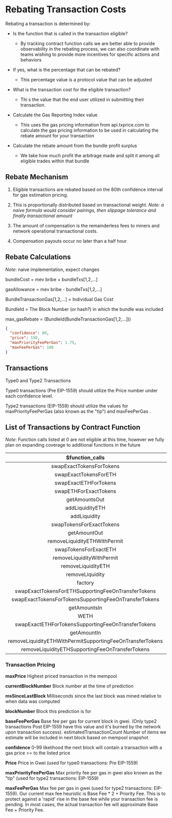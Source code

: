 # Rebating Transaction Costs

Rebating a transaction is determined by:

- Is the function that is called in the transaction eligible?

  - By tracking contract function calls we are better able to provide
    observability in the rebating process, we can also coordinate with teams
    wishing to provide more incentives for specific actions and behaviors

- If yes, what is the percentage that can be rebated?

  - This percentage value is a protocol value that can be adjusted

- What is the transaction cost for the eligible transaction?

  - Thi s the value that the end user utilized in submitting their transaction.

- Calculate the Gas Reporting Index value

  - This uses the gas pricing information from api.txprice.com to calculate the
    gas pricing information to be used in calculating the rebate amount for your
    transaction

- Calculate the rebate amount from the bundle profit surplus
  - We take how much profit the arbitrage made and split it among all eligible
    trades within that bundle

## Rebate Mechanism

1. Eligible transactions are rebated based on the 80th confidence interval for
   gas estimation pricing.

2. This is proportionally distributed based on transactional weight. _Note: a
   naive formula would consider pairings, then slippage tolerance and finally
   transactional amount_

3. The amount of compensation is the remainderless fees to miners and network
   operational transactional costs.

4. Compensation payouts occur no later than a half hour

## Rebate Calculations

_Note_: naive implementation, expect changes

bundleCost = mev bribe + bundleTxs[1,2,...]

gasAllowance = mev bribe - bundleTxs[1,2,...]

BundleTransactionGas[1,2,...] = Individual Gas Cost

BundleId = The Block Number (or hash?) in which the bundle was included

max_gasRebate = (BundleId(BundleTransactionGas[1,2,...]))

```json
{
  "confidence": 80,
  "price": 150,
  "maxPriorityFeePerGas": 1.75,
  "maxFeePerGas": 100
}
```

## Transactions

Type0 and Type2 Transactions

Type0 transactions (Pre EIP-1559) should utilize the Price number under each
confidence level.

Type2 transactions (EIP-1559) should utilize the values for maxPriorityFeePerGas
(also known as the "tip") and maxFeePerGas .

## List of Transactions by Contract Function

*Note*: Function calls listed at 0 are not eligible at this time, however we fully plan on expanding coverage to additional functions in the future

|                    **$function_calls**                    | **%eligible** |
| :-------------------------------------------------------: | :-----------: |
|                 swapExactTokensForTokens                  |      100      |
|                   swapExactTokensForETH                   |      100      |
|                   swapExactETHForTokens                   |      100      |
|                   swapETHForExactTokens                   |      100      |
|                       getAmountsOut                       |      0        |
|                      addLiquidityETH                      |      0        |
|                       addLiquidity                        |      0        |
|                 swapTokensForExactTokens                  |      100      |
|                       getAmountOut                        |      0        |
|               removeLiquidityETHWithPermit                |      100      |
|                   swapTokensForExactETH                   |      100      |
|                 removeLiquidityWithPermit                 |      0        |
|                    removeLiquidityETH                     |      0        |
|                      removeLiquidity                      |      0        |
|                          factory                          |      0        |
|    swapExactTokensForETHSupportingFeeOnTransferTokens     |      0        |
|   swapExactTokensForTokensSupportingFeeOnTransferTokens   |      0        |
|                       getAmountsIn                        |      0        |
|                           WETH                            |      0        |
|    swapExactETHForTokensSupportingFeeOnTransferTokens     |      0        |
|                        getAmountIn                        |      0        |
| removeLiquidityETHWithPermitSupportingFeeOnTransferTokens |      0        |
|      removeLiquidityETHSupportingFeeOnTransferTokens      |      0        |



### Transaction Pricing

**maxPrice** Highest priced transaction in the mempool

**currentBlockNumber** Block number at the time of prediction

**msSinceLastBlock** Milliseconds since the last block was mined relative to
when data was computed

**blockNumber** Block this prediction is for

**baseFeePerGas** Base fee per gas for current block in gwei. (Only type2
transactions Post EIP-1559 have this value and it's burned by the network upon
transaction success). estimatedTransactionCount Number of items we estimate will
be included in next block based on mempool snapshot

**confidence** 0-99 likelihood the next block will contain a transaction with a
gas price >= to the listed price

**Price** Price in Gwei (used for type0 transactions: Pre EIP-1559)

**maxPriorityFeePerGas** Max priority fee per gas in gwei also known as the
"tip" (used for type2 transactions: EIP-1559)

**maxFeePerGas** Max fee per gas in gwei (used for type2 transactions:
EIP-1559). Our current max fee heuristic is Base Fee \* 2 + Priority Fee. This
is to protect against a 'rapid' rise in the base fee while your transaction fee
is pending. In most cases, the actual transaction fee will approximate Base
Fee + Priority Fee.
